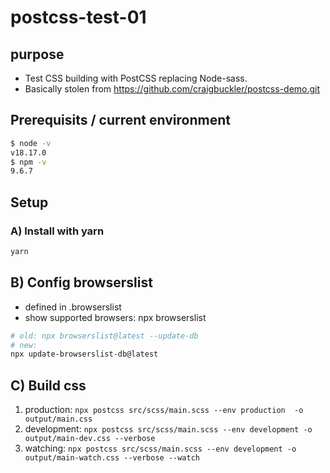 # postcss-test-01

## purpose
- Test CSS building with PostCSS replacing Node-sass.
- Basically stolen from https://github.com/craigbuckler/postcss-demo.git

## Prerequisits / current environment
```zsh
$ node -v
v18.17.0
$ npm -v
9.6.7
```

## Setup

### A) Install with yarn
```zsh
yarn
```

## B) Config browserslist
- defined in .browserslist
- show supported browsers: npx browserslist
```zsh
# old: npx browserslist@latest --update-db
# new:
npx update-browserslist-db@latest
```

## C) Build css
1. production:  ```npx postcss src/scss/main.scss --env production  -o output/main.css```
2. development: ```npx postcss src/scss/main.scss --env development -o output/main-dev.css --verbose```
3. watching:    ```npx postcss src/scss/main.scss --env development -o output/main-watch.css --verbose --watch```



